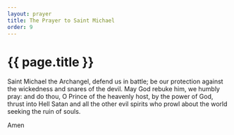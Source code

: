 ```yaml
---
layout: prayer
title: The Prayer to Saint Michael
order: 9
---
```

# {{ page.title }}

Saint Michael the Archangel, defend us in battle; be our protection against the
wickedness and snares of the devil. May God rebuke him, we humbly pray: and do
thou, O Prince of the heavenly host, by the power of God, thrust into Hell Satan
and all the other evil spirits who prowl about the world seeking the ruin of
souls.

Amen
